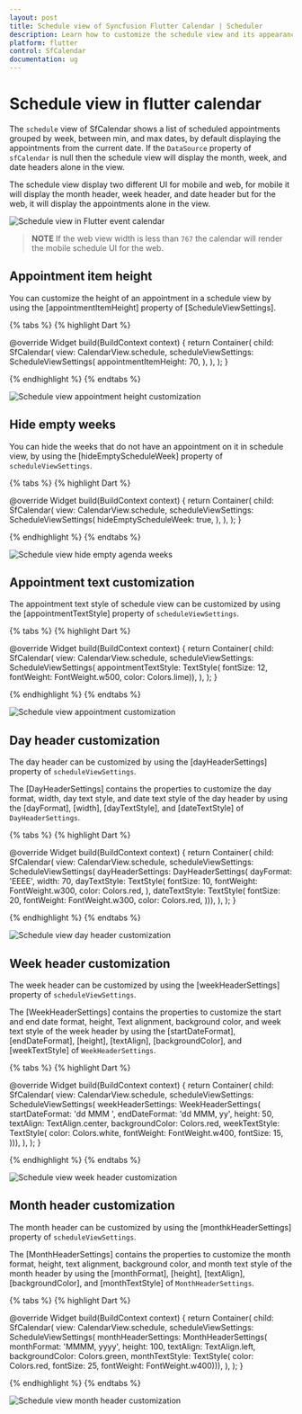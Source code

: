 ```yaml
---
layout: post
title: Schedule view of Syncfusion Flutter Calendar | Scheduler
description: Learn how to customize the schedule view and its appearance customization in Flutter event calendar
platform: flutter
control: SfCalendar
documentation: ug
---
```


# Schedule view in flutter calendar

The `schedule` view of SfCalendar shows a list of scheduled appointments grouped by week, between min, and max dates, by default displaying the appointments from the current date. If the `DataSource` property of `sfCalendar` is null then the schedule view will display the month, week, and date headers alone in the view.

The schedule view display two different UI for mobile and web, for mobile it will display the month header, week header, and date header but for the web, it will display the appointments alone in the view.

![Schedule view in Flutter event calendar](images/scheduleview/Schedule-view.png)

>**NOTE** If the web view width is less than `767` the calendar will render the mobile schedule UI for the web. 

## Appointment item height
You can customize the height of an appointment in a schedule view by using the [appointmentItemHeight] property of [ScheduleViewSettings].

{% tabs %}
{% highlight Dart %}

@override
  Widget build(BuildContext context) {
    return Container(
      child: SfCalendar(
        view: CalendarView.schedule,
        scheduleViewSettings: ScheduleViewSettings(
          appointmentItemHeight: 70,
        ),
      ),
    );
  }

{% endhighlight %}
{% endtabs %}

![Schedule view appointment height customization](images/scheduleview/Schedule_view_appointment_height.png)

## Hide empty weeks
You can hide the weeks that do not have an appointment on it in schedule view, by using the [hideEmptyScheduleWeek] property of  `scheduleViewSettings`.

{% tabs %}
{% highlight Dart %}

@override
  Widget build(BuildContext context) {
    return Container(
      child: SfCalendar(
        view: CalendarView.schedule,
        scheduleViewSettings: ScheduleViewSettings(
          hideEmptyScheduleWeek: true,
        ),
      ),
    );
  }
  
{% endhighlight %}
{% endtabs %}

![Schedule view hide empty agenda weeks](images/scheduleview/Schedule_view_hide-empty_week.png)

## Appointment text customization
The appointment text style of schedule view can be customized by using the [appointmentTextStyle] property of `scheduleViewSettings`.

{% tabs %}
{% highlight Dart %}

@override
  Widget build(BuildContext context) {
    return Container(
      child: SfCalendar(
        view: CalendarView.schedule,
        scheduleViewSettings: ScheduleViewSettings(
            appointmentTextStyle: TextStyle(
                fontSize: 12, fontWeight: FontWeight.w500, color: Colors.lime)),
      ),
    );
  }

{% endhighlight %}
{% endtabs %}

![Schedule view appointment customization](images/scheduleview/Schedule_view_appointment.png)

## Day header customization
The day header can be customized by using the [dayHeaderSettings] property of `scheduleViewSettings`. 

The [DayHeaderSettings] contains the properties to customize the day format, width, day text style, and date text style of the day header by using the [dayFormat], [width], [dayTextStyle], and [dateTextStyle] of `DayHeaderSettings`.

{% tabs %}
{% highlight Dart %}

  @override
  Widget build(BuildContext context) {
    return Container(
      child: SfCalendar(
        view: CalendarView.schedule,
        scheduleViewSettings: ScheduleViewSettings(
            dayHeaderSettings: DayHeaderSettings(
                dayFormat: 'EEEE',
                width: 70,
                dayTextStyle: TextStyle(
                  fontSize: 10,
                  fontWeight: FontWeight.w300,
                  color: Colors.red,
                ),
                dateTextStyle: TextStyle(
                  fontSize: 20,
                  fontWeight: FontWeight.w300,
                  color: Colors.red,
                ))),
      ),
    );
  }

{% endhighlight %}
{% endtabs %}

![Schedule view day header customization](images/scheduleview/Schedule_view_day_header.png)

## Week header customization
The week header can be customized by using the [weekHeaderSettings] property of `scheduleViewSettings`. 

The [WeekHeaderSettings] contains the properties to customize the start and end date format, height, Text alignment, background color, and week text style of the week header by using the [startDateFormat], [endDateFormat], [height], [textAlign], [backgroundColor], and [weekTextStyle] of `WeekHeaderSettings`.

{% tabs %}
{% highlight Dart %}

@override
  Widget build(BuildContext context) {
    return Container(
      child: SfCalendar(
        view: CalendarView.schedule,
        scheduleViewSettings: ScheduleViewSettings(
            weekHeaderSettings: WeekHeaderSettings(
                startDateFormat: 'dd MMM ',
                endDateFormat: 'dd MMM, yy',
                height: 50,
                textAlign: TextAlign.center,
                backgroundColor: Colors.red,
                weekTextStyle: TextStyle(
                  color: Colors.white,
                  fontWeight: FontWeight.w400,
                  fontSize: 15,
                ))),
      ),
    );
  }


{% endhighlight %}
{% endtabs %}

![Schedule view week header customization](images/scheduleview/Schedule_view_week_header.png)

## Month header customization
The month header can be customized by using the [monthkHeaderSettings] property of `scheduleViewSettings`. 

The [MonthHeaderSettings] contains the properties to customize the month format, height, text alignment, background color, and month text style of the month header by using the [monthFormat], [height], [textAlign], [backgroundColor], and [monthTextStyle] of `MonthHeaderSettings`.

{% tabs %}
{% highlight Dart %}

@override
  Widget build(BuildContext context) {
    return Container(
      child: SfCalendar(
        view: CalendarView.schedule,
        scheduleViewSettings: ScheduleViewSettings(
            monthHeaderSettings: MonthHeaderSettings(
                monthFormat: 'MMMM, yyyy',
                height: 100,
                textAlign: TextAlign.left,
                backgroundColor: Colors.green,
                monthTextStyle: TextStyle(
                    color: Colors.red,
                    fontSize: 25,
                    fontWeight: FontWeight.w400))),
      ),
    );
  }

{% endhighlight %}
{% endtabs %}

![Schedule view month header customization](images/scheduleview/Schedule_view_month_header.png)
